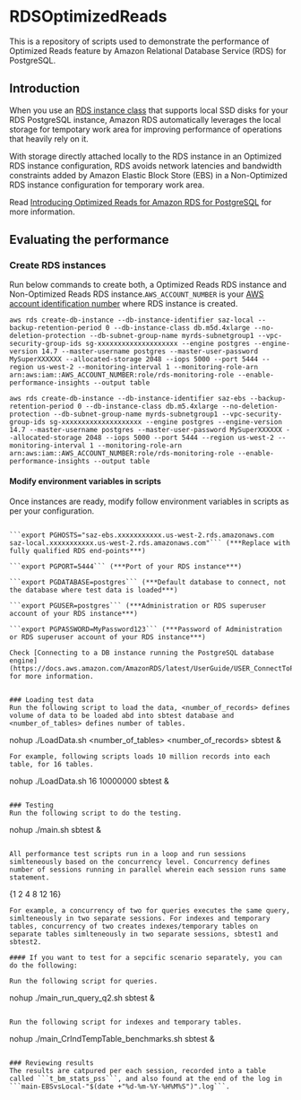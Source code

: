# RDSOptimizedReads
This is a repository of scripts used to demonstrate the performance of Optimized Reads feature by Amazon Relational Database Service (RDS) for PostgreSQL.

## Introduction
When you use an [RDS instance class](https://docs.aws.amazon.com/AmazonRDS/latest/UserGuide/Concepts.DBInstanceClass.html) that supports local SSD disks for your RDS PostgreSQL instance, Amazon RDS automatically leverages the local storage for tempotary work area for improving performance of operations that heavily rely on it.

With storage directly attached locally to the RDS instance in an Optimized RDS instance configuration, RDS avoids network latencies and bandwidth constraints added by Amazon Elastic Block Store (EBS) in a Non-Optimized RDS instance configuration for temporary work area.

Read [Introducing Optimized Reads for Amazon RDS for PostgreSQL](https://aws.amazon.com/blogs/database/introducing-optimized-reads-for-amazon-rds-for-postgresql/) for more information. 

## Evaluating the performance
### Create RDS instances
Run below commands to create both, a Optimized Reads RDS instance and Non-Optimized Reads RDS instance.```AWS_ACCOUNT_NUMBER``` is your [AWS account identification number](https://docs.aws.amazon.com/accounts/latest/reference/manage-acct-identifiers.html#FindAccountId-root) where RDS instance is created. 
```
aws rds create-db-instance --db-instance-identifier saz-local --backup-retention-period 0 --db-instance-class db.m5d.4xlarge --no-deletion-protection --db-subnet-group-name myrds-subnetgroup1 --vpc-security-group-ids sg-xxxxxxxxxxxxxxxxxxxx --engine postgres --engine-version 14.7 --master-username postgres --master-user-password MySuperXXXXXX --allocated-storage 2048 --iops 5000 --port 5444 --region us-west-2 --monitoring-interval 1 --monitoring-role-arn arn:aws:iam::AWS_ACCOUNT_NUMBER:role/rds-monitoring-role --enable-performance-insights --output table
```
```
aws rds create-db-instance --db-instance-identifier saz-ebs --backup-retention-period 0 --db-instance-class db.m5.4xlarge --no-deletion-protection --db-subnet-group-name myrds-subnetgroup1 --vpc-security-group-ids sg-xxxxxxxxxxxxxxxxxxxx --engine postgres --engine-version 14.7 --master-username postgres --master-user-password MySuperXXXXXX --allocated-storage 2048 --iops 5000 --port 5444 --region us-west-2 --monitoring-interval 1 --monitoring-role-arn arn:aws:iam::AWS_ACCOUNT_NUMBER:role/rds-monitoring-role --enable-performance-insights --output table
```

#### Modify environment variables in scripts
Once instances are ready, modify follow environment variables in scripts as per your configuration.
```export LD_LIBRARY_PATH = <Set it to the lib directory of your PostgreSQL install location>

```export PGHOSTS="saz-ebs.xxxxxxxxxxx.us-west-2.rds.amazonaws.com saz-local.xxxxxxxxxxx.us-west-2.rds.amazonaws.com"``` (***Replace with fully qualified RDS end-points***)

```export PGPORT=5444``` (***Port of your RDS instance***)

```export PGDATABASE=postgres``` (***Default database to connect, not the database where test data is loaded***)

```export PGUSER=postgres``` (***Administration or RDS superuser account of your RDS instance***)

```export PGPASSWORD=MyPassword123``` (***Password of Administration or RDS superuser account of your RDS instance***)

Check [Connecting to a DB instance running the PostgreSQL database engine](https://docs.aws.amazon.com/AmazonRDS/latest/UserGuide/USER_ConnectToPostgreSQLInstance.html) for more information.


### Loading test data
Run the following script to load the data, <number_of_records> defines volume of data to be loaded abd into sbtest database and <number_of_tables> defines number of tables.
```
nohup ./LoadData.sh <number_of_tables> <number_of_records> sbtest &
```
For example, following scripts loads 10 million records into each table, for 16 tables.
```
nohup ./LoadData.sh 16 10000000 sbtest &
```

### Testing
Run the following script to do the testing.
```
nohup ./main.sh sbtest &
```

All performance test scripts run in a loop and run sessions simlteneously based on the concurrency level. Concurrency defines number of sessions running in parallel wherein each session runs same statement.
```
{1 2 4 8 12 16}
```
For example, a concurrency of two for queries executes the same query, simlteneously in two separate sessions. For indexes and temporary tables, concurrency of two creates indexes/temporary tables on separate tables simlteneously in two separate sessions, sbtest1 and sbtest2.

#### If you want to test for a sepcific scenario separately, you can do the following:

Run the following script for queries.
```
nohup ./main_run_query_q2.sh sbtest &
```

Run the following script for indexes and temporary tables.
```
nohup ./main_CrIndTempTable_benchmarks.sh sbtest & 
```

### Reviewing results
The results are catpured per each session, recorded into a table called ```t_bm_stats_pss```, and also found at the end of the log in ```main-EBSvsLocal-"$(date +"%d-%m-%Y-%H%M%S")".log```.
